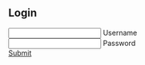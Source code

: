
<!DOCTYPE html>
<html>
<head>
  <title>Login Page</title>
  <link rel="stylesheet" type="text/css" href="style.css">
</head>
<body>
  <div class="container">
    <div class="login-box">
      <h2>Login</h2>
      <form>
        <div class="user-box">
          <input type="text" name="username" required="">
          <label>Username</label>
        </div>
        <div class="user-box">
          <input type="password" name="password" required="">
          <label>Password</label>
        </div>
        <a href="#">
          <span></span>
          <span></span>
          <span></span>
          <span></span>
          Submit
        </a>
      </form>
    </div>
  </div>
</body>
</html>

